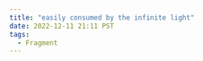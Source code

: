 ```yaml
---
title: "easily consumed by the infinite light"
date: 2022-12-11 21:11 PST
tags:
  - Fragment
---
```

